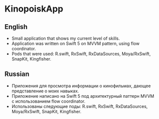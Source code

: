 # KinopoiskApp

## English
- Small application that shows my current level of skills.
- Application was written on Swift 5 on MVVM pattern, using flow coordinator.
- Pods that were used: R.swift, RxSwift, RxDataSources, Moya/RxSwift, SnapKit, Kingfisher.

## Russian
- Приложения для просмотра информации о кинофильмах, дающее представление о моих навыках.
- Приложение написано на Swift 5 под архитектурный паттерн MVVM с использованием flow coordinator.
- Использованы следующие поды: R.swift, RxSwift, RxDataSources, Moya/RxSwift, SnapKit, Kingfisher.
